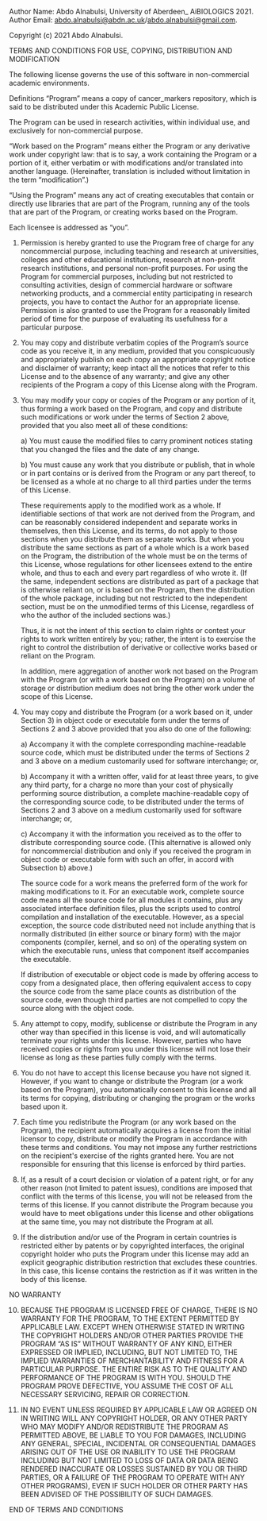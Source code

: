 Author Name: Abdo Alnabulsi, University of Aberdeen_ AiBIOLOGICS 2021. 
Author Email: abdo.alnabulsi@abdn.ac.uk/abdo.alnabulsi@gmail.com. 

Copyright (c) 2021 Abdo Alnabulsi. 

TERMS AND CONDITIONS FOR USE, COPYING, DISTRIBUTION AND MODIFICATION

The following license governs the use of this software in non-commercial academic environments. 

Definitions “Program” means a copy of cancer_markers repository, which is said to be distributed under this Academic
Public License.

The Program can be used in research activities, within individual use, and exclusively for non-commercial purpose.

“Work based on the Program” means either the Program or any derivative work under copyright law: that is to say, a work
containing the Program or a portion of it, either verbatim or with modifications and/or translated into another
language. (Hereinafter, translation is included without limitation in the term “modification”.)

“Using the Program” means any act of creating executables that contain or directly use libraries that are part of the
Program, running any of the tools that are part of the Program, or creating works based on the Program.

Each licensee is addressed as “you”.

1. Permission is hereby granted to use the Program free of charge for any noncommercial purpose, including teaching and
   research at universities, colleges and other educational institutions, research at non-profit research institutions,
   and personal non-profit purposes. For using the Program for commercial purposes, including but not restricted to
   consulting activities, design of commercial hardware or software networking products, and a commercial entity
   participating in research projects, you have to contact the Author for an appropriate license. Permission is also
   granted to use the Program for a reasonably limited period of time for the purpose of evaluating its usefulness for a
   particular purpose.

2. You may copy and distribute verbatim copies of the Program’s source code as you receive it, in any medium, provided
   that you conspicuously and appropriately publish on each copy an appropriate copyright notice and disclaimer of
   warranty; keep intact all the notices that refer to this License and to the absence of any warranty; and give any
   other recipients of the Program a copy of this License along with the Program.

3. You may modify your copy or copies of the Program or any portion of it, thus forming a work based on the Program, and
   copy and distribute such modifications or work under the terms of Section 2 above, provided that you also meet all of
   these conditions:

   a) You must cause the modified files to carry prominent notices stating that you changed the files and the date of
   any change.

   b) You must cause any work that you distribute or publish, that in whole or in part contains or is derived from the
   Program or any part thereof, to be licensed as a whole at no charge to all third parties under the terms of this
   License.

   These requirements apply to the modified work as a whole. If identifiable sections of that work are not derived from
   the Program, and can be reasonably considered independent and separate works in themselves, then this License, and
   its terms, do not apply to those sections when you distribute them as separate works. But when you distribute the
   same sections as part of a whole which is a work based on the Program, the distribution of the whole must be on the
   terms of this License, whose regulations for other licensees extend to the entire whole, and thus to each and every
   part regardless of who wrote it.
   (If the same, independent sections are distributed as part of a package that is otherwise reliant on, or is based on
   the Program, then the distribution of the whole package, including but not restricted to the independent section,
   must be on the unmodified terms of this License, regardless of who the author of the included sections was.)

   Thus, it is not the intent of this section to claim rights or contest your rights to work written entirely by you;
   rather, the intent is to exercise the right to control the distribution of derivative or collective works based or
   reliant on the Program.

   In addition, mere aggregation of another work not based on the Program with the Program
   (or with a work based on the Program) on a volume of storage or distribution medium does not bring the other work
   under the scope of this License.

4. You may copy and distribute the Program (or a work based on it, under Section 3) in object code or executable form
   under the terms of Sections 2 and 3 above provided that you also do one of the following:

   a) Accompany it with the complete corresponding machine-readable source code, which must be distributed under the
   terms of Sections 2 and 3 above on a medium customarily used for software interchange; or,

   b) Accompany it with a written offer, valid for at least three years, to give any third party, for a charge no more
   than your cost of physically performing source distribution, a complete machine-readable copy of the corresponding
   source code, to be distributed under the terms of Sections 2 and 3 above on a medium customarily used for software
   interchange; or,

   c) Accompany it with the information you received as to the offer to distribute corresponding source code.
   (This alternative is allowed only for noncommercial distribution and only if you received the program in object code
   or executable form with such an offer, in accord with Subsection b) above.)

   The source code for a work means the preferred form of the work for making modifications to it. For an executable
   work, complete source code means all the source code for all modules it contains, plus any associated interface
   definition files, plus the scripts used to control compilation and installation of the executable. However, as a
   special exception, the source code distributed need not include anything that is normally distributed (in either
   source or binary form) with the major components (compiler, kernel, and so on)
   of the operating system on which the executable runs, unless that component itself accompanies the executable.

   If distribution of executable or object code is made by offering access to copy from a designated place, then
   offering equivalent access to copy the source code from the same place counts as distribution of the source code,
   even though third parties are not compelled to copy the source along with the object code.

5. Any attempt to copy, modify, sublicense or distribute the Program in any other way than specified in this license is
   void, and will automatically terminate your rights under this license. However, parties who have received copies or
   rights from you under this license will not lose their license as long as these parties fully comply with the terms.

6. You do not have to accept this license because you have not signed it. However, if you want to change or distribute
   the Program (or a work based on the Program), you automatically consent to this license and all its terms for
   copying, distributing or changing the program or the works based upon it.

7. Each time you redistribute the Program (or any work based on the Program), the recipient automatically acquires a
   license from the initial licensor to copy, distribute or modify the Program in accordance with these terms and
   conditions. You may not impose any further restrictions on the recipient's exercise of the rights granted here. You
   are not responsible for ensuring that this license is enforced by third parties.

8. If, as a result of a court decision or violation of a patent right, or for any other reason (not limited to patent
   issues), conditions are imposed that conflict with the terms of this license, you will not be released from the terms
   of this license. If you cannot distribute the Program because you would have to meet obligations under this license
   and other obligations at the same time, you may not distribute the Program at all.

9. If the distribution and/or use of the Program in certain countries is restricted either by patents or by copyrighted
   interfaces, the original copyright holder who puts the Program under this license may add an explicit geographic
   distribution restriction that excludes these countries. In this case, this license contains the restriction as if it
   was written in the body of this license.

NO WARRANTY

10. BECAUSE THE PROGRAM IS LICENSED FREE OF CHARGE, THERE IS NO WARRANTY FOR THE PROGRAM, TO THE EXTENT PERMITTED BY
    APPLICABLE LAW. EXCEPT WHEN OTHERWISE STATED IN WRITING THE COPYRIGHT HOLDERS AND/OR OTHER PARTIES PROVIDE THE
    PROGRAM “AS IS” WITHOUT WARRANTY OF ANY KIND, EITHER EXPRESSED OR IMPLIED, INCLUDING, BUT NOT LIMITED TO, THE
    IMPLIED WARRANTIES OF MERCHANTABILITY AND FITNESS FOR A PARTICULAR PURPOSE. THE ENTIRE RISK AS TO THE QUALITY AND
    PERFORMANCE OF THE PROGRAM IS WITH YOU. SHOULD THE PROGRAM PROVE DEFECTIVE, YOU ASSUME THE COST OF ALL NECESSARY
    SERVICING, REPAIR OR CORRECTION.

11. IN NO EVENT UNLESS REQUIRED BY APPLICABLE LAW OR AGREED ON IN WRITING WILL ANY COPYRIGHT HOLDER, OR ANY OTHER PARTY
    WHO MAY MODIFY AND/OR REDISTRIBUTE THE PROGRAM AS PERMITTED ABOVE, BE LIABLE TO YOU FOR DAMAGES, INCLUDING ANY
    GENERAL, SPECIAL, INCIDENTAL OR CONSEQUENTIAL DAMAGES ARISING OUT OF THE USE OR INABILITY TO USE THE PROGRAM
    INCLUDING BUT NOT LIMITED TO LOSS OF DATA OR DATA BEING RENDERED INACCURATE OR LOSSES SUSTAINED BY YOU OR THIRD
    PARTIES, OR A FAILURE OF THE PROGRAM TO OPERATE WITH ANY OTHER PROGRAMS), EVEN IF SUCH HOLDER OR OTHER PARTY HAS BEEN
    ADVISED OF THE POSSIBILITY OF SUCH DAMAGES.

END OF TERMS AND CONDITIONS